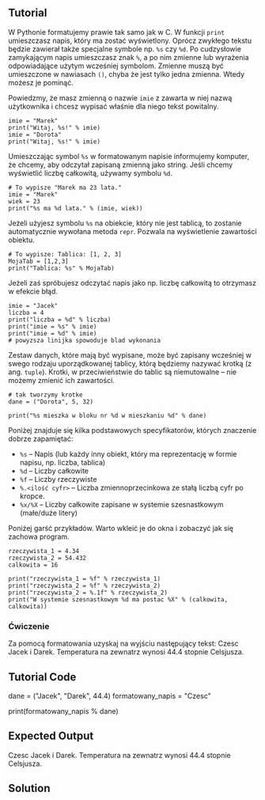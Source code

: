 Tutorial
--------

W Pythonie formatujemy prawie tak samo jak w C. W funkcji `print` umieszczasz napis, który ma zostać wyświetlony. Oprócz zwykłego tekstu będzie zawierał także specjalne symbole np. `%s` czy `%d`. Po cudzysłowie zamykającym napis umieszczasz znak `%`, a po nim zmienne lub wyrażenia odpowiadające użytym wcześniej symbolom. Zmienne muszą być umieszczone w nawiasach `()`, chyba że jest tylko jedna zmienna. Wtedy możesz je pominąć.

Powiedzmy, że masz zmienną o nazwie `imie` z zawarta w niej nazwą użytkownika i chcesz wypisać właśnie dla niego tekst powitalny.

    imie = "Marek"
    print("Witaj, %s!" % imie)
    imie = "Dorota"
    print("Witaj, %s!" % imie)

Umieszczając symbol `%s` w formatowanym napisie informujemy komputer, że chcemy, aby odczytał zapisaną zmienną jako string. Jeśli chcemy wyświetlić liczbę całkowitą, używamy symbolu `%d`.

    # To wypisze "Marek ma 23 lata."
    imie = "Marek"
    wiek = 23
    print("%s ma %d lata." % (imie, wiek))

Jeżeli użyjesz symbolu `%s` na obiekcie, który nie jest tablicą, to zostanie automatycznie wywołana metoda `repr`. Pozwala na wyświetlenie zawartości obiektu.

    # To wypisze: Tablica: [1, 2, 3]
    MojaTab = [1,2,3]
    print("Tablica: %s" % MojaTab)

Jeżeli zaś spróbujesz odczytać napis jako np. liczbę całkowitą to otrzymasz w efekcie błąd.

    imie = "Jacek"
    liczba = 4
    print("liczba = %d" % liczba)
    print("imie = %s" % imie)
    print("imie = %d" % imie)
    # powyzsza linijka spowoduje blad wykonania

Zestaw danych, które mają być wypisane, może być zapisany wcześniej w swego rodzaju uporządkowanej tablicy, którą będziemy nazywać krotką (z ang. `tuple`). Krotki, w przeciwieństwie do tablic są niemutowalne – nie możemy zmienić ich zawartości.

    # tak tworzymy krotke
    dane = ("Dorota", 5, 32)

    print("%s mieszka w bloku nr %d w mieszkaniu %d" % dane)

Poniżej znajduje się kilka podstawowych specyfikatorów, których znaczenie dobrze zapamiętać:

- `%s` – Napis (lub każdy inny obiekt, który ma reprezentację w formie napisu, np. liczba, tablica)
- `%d` – Liczby całkowite
- `%f` – Liczby rzeczywiste
- `%.<ilość cyfr>` – Liczba zmiennoprzecinkowa ze stałą liczbą cyfr po kropce.
- `%x/%X` – Liczby całkowite zapisane w systemie szesnastkowym (małe/duże litery)


Poniżej garść przykładów. Warto wkleić je do okna i zobaczyć jak się zachowa program.

    rzeczywista_1 = 4.34
    rzeczywista_2 = 54.432
    calkowita = 16

    print("rzeczywista_1 = %f" % rzeczywista_1)
    print("rzeczywista_2 = %f" % rzeczywista_2)
    print("rzeczywista_2 = %.1f" % rzeczywista_2)
    print("W systemie szesnastkowym %d ma postac %X" % (calkowita, calkowita))

### Ćwiczenie

Za pomocą formatowania uzyskaj na wyjściu następujący tekst:
    Czesc Jacek i Darek. Temperatura na zewnatrz wynosi 44.4 stopnie Celsjusza.

Tutorial Code
-------------

dane = ("Jacek", "Darek", 44.4)
formatowany_napis = "Czesc"

print(formatowany_napis % dane)

Expected Output
---------------

Czesc Jacek i Darek. Temperatura na zewnatrz wynosi 44.4 stopnie Celsjusza.

Solution
--------
